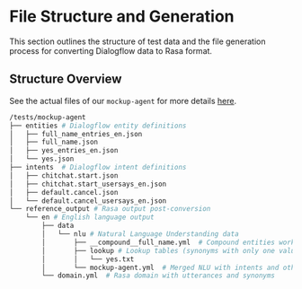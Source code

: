 # File Structure and Generation

This section outlines the structure of test data and the file generation process for converting Dialogflow data to Rasa format.

## Structure Overview

See the actual files of our `mockup-agent` for more details [here](https://github.com/murilobellatini/dialog2rasa/blob/main/tests/mockup-agent).

``` bash
/tests/mockup-agent
├── entities # Dialogflow entity definitions
│   ├── full_name_entries_en.json
│   ├── full_name.json
│   ├── yes_entries_en.json
│   └── yes.json
├── intents  # Dialogflow intent definitions
│   ├── chitchat.start.json
│   ├── chitchat.start_usersays_en.json
│   ├── default.cancel.json
│   └── default.cancel_usersays_en.json
└── reference_output # Rasa output post-conversion
    └── en # English language output
        ├── data
        │   └── nlu # Natural Language Understanding data
        │       ├── __compound__full_name.yml  # Compound entities workaround for user review
        │       ├── lookup # Lookup tables (synonyms with only one value under an entity)
        │       │   └── yes.txt
        │       └── mockup-agent.yml  # Merged NLU with intents and other synonyms
        └── domain.yml  # Rasa domain with utterances and synonyms
```
